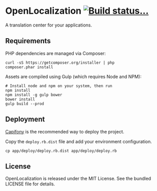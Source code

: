 # OpenLocalization [![Build status...](https://secure.travis-ci.org/openl10n/openl10n.png?branch=master)](http://travis-ci.org/openl10n/openl10n)

A translation center for your applications.

## Requirements

PHP dependencies are managed via Composer:

    curl -sS https://getcomposer.org/installer | php
    composer.phar install

Assets are compiled using Gulp (which requires Node and NPM):

    # Install node and npm on your system, then run
    npm install
    npm install -g gulp bower
    bower install
    gulp build --prod

## Deployment

[Capifony](http://capifony.org/) is the recommended way to deploy the project.

Copy the `deploy.rb.dist` file and add your environment configuration.

    cp app/deploy/deploy.rb.dist app/deploy/deploy.rb

## License

OpenLocalization is released under the MIT License. See the bundled LICENSE file
for details.
